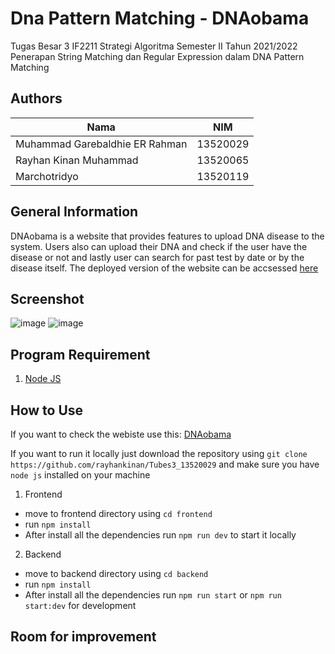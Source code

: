 # Dna Pattern Matching - DNAobama
Tugas Besar 3 IF2211 Strategi Algoritma Semester II Tahun 2021/2022 Penerapan String Matching dan Regular Expression dalam DNA Pattern Matching

## Authors

| Nama                  | NIM      |
| --------------------- | -------- |
| Muhammad Garebaldhie ER Rahman| 13520029 |
| Rayhan Kinan Muhammad | 13520065 |
| Marchotridyo | 13520119 |

## General Information
DNAobama is a website that provides features to upload DNA disease to the system. Users also can upload their DNA and check if the user have the disease or not and lastly user can search for past test by date or by the disease itself. The deployed version of the website can be accsessed [here](https://dna-obama.vercel.app/) 

## Screenshot
![image](https://user-images.githubusercontent.com/63847012/165926103-38d05ddd-3823-4503-af46-cef4b961818f.png)
![image](https://user-images.githubusercontent.com/63847012/165926245-535eab5f-1e83-4585-8d72-00a0fcab5272.png)


## Program Requirement
1. [Node JS](https://nodejs.org/en/)

## How to Use

If you want to check the webiste use this: [DNAobama](https://dna-obama.vercel.app/)

If you want to run it locally just download the repository using `git clone https://github.com/rayhankinan/Tubes3_13520029` and make sure you have `node js` installed on your machine

1. Frontend
* move to frontend directory using `cd frontend`
* run `npm install`
* After install all the dependencies run `npm run dev` to start it locally

2. Backend
*  move to backend directory using `cd backend`
*  run `npm install`
*  After install all the dependencies run `npm run start` or `npm run start:dev` for development

## Room for improvement

